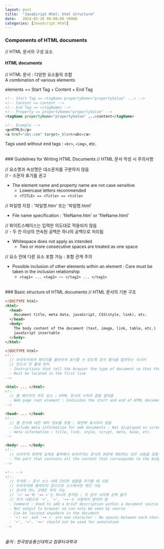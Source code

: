 ```yaml
---
layout: post
title:  "JavaScript Html: html structure"
date:   2024-02-26 09:00:00 +0900
categories: [JavaScript Html]
---
```


### Components of HTML documents   
// HTML 문서의 구성 요소   
   
#### HTML documents   
// HTML 문서 : 다양한 요소들의 조합   
A combination of various elements   
   
elements == Start Tag + Content + End Tag   
   
```html
<!-- Start Tag == <tagName propertyName="propertyValue" ...> -->
<!-- Content == content -->
<!-- End Tag == </tagName> -->
<!-- Property == propertyName="propertyValue" -->
<tagName propertyName="propertyValue" ...>content</tagName>

<!-- Example -->
<p>HTML5</p>
<a href="abc.com" target=_blank>abc</a>
```
   
Tags used without end tags : `<br>`, `<img>`, etc.   
   
<br />
### Guidelines for Writing HTML Documents   
// HTML 문서 작성 시 주의사항   
   
// 요소명과 속성명은 대소문자를 구분하지 않음   
// - 소문자 표기를 권고   
- The element name and property name are not case sensitive   
  - Lowercase letters recommended   
  - `<TITLE> == <Title> == <title>`   
   
// 파일명 지정 : '파일명.htm' 또는 '파일명.html'   
- File name specification : 'fileName.htm' or 'fileName.html'   
   
// 화이트스페이스는 입력한 의도대로 적용되지 않음   
// - 두 칸 이상의 연속된 공백은 하나의 공백으로 처리됨   
- Whitespace does not apply as intended   
  - Two or more consecutive spaces are treated as one space   
   
// 요소 안에 다른 요소 포함 가능 : 포함 관계 주의   
- Possible inclusion of other elements within an element : Care must be taken in the inclusion relationship   
  - `<tag1> ... <tag2> ~~ </tag2> ... </tag1>`   
   
<br />
### Basic structure of HTML documents   
// HTML 문서의 기본 구조   
   
```html
<!DOCTYPE html>
<html>
  <head>
    document title, meta data, javaScript, CSS(style, link), etc.
  </head>
  <body>
    The body content of the document (text, image, link, table, etc.)
    javaScript insertable
  </body>
</html>
```
   
```html
<!DOCTYPE html>
<!-- 
  // 브라우저에게 페이지를 올바르게 표시할 수 있도록 문서 형식을 알려주는 지시어
  // 반드시 첫 줄에 위치
  - Instructions that tell the browser the type of document so that the page can be displayed correctly
  - Must be located in the first line 
-->
```
   
```html
<html> ... </html>
<!-- 
  // 웹 페이지의 루트 요소 : HTML 문서의 시작과 끝을 알려줌
  - Web page root element : Indicates the start and end of HTML documents
-->
```
   
```html
<head> ... </head>
<!-- 
  // 웹 문서에 대한 메타 정보를 포함 : 화면에 표시되지 않음
  - Include meta information for web documents : Not displayed on screen
  - meta information : title, link, style, script, meta, base, etc.
-->
```
   
```html
<body> ... </body>
<!-- 
  // 브라우저 화면에 실제로 출력해서 보여주려는 문서의 본문에 해당하는 모든 내용을 포함하는 부분 
  - The part that contains all the content that corresponds to the body of the document you want to actually show on the browser screen
-->
```
   
```html
<!-- -->
<!-- 
  // 주석문 : 문서 소스 내에 간단한 설명을 추가할 때 사용
  // 브라우저에 출력되지 않으므로 소스에서만 확인 가능
  // 문서의 어느 곳에든 위치 가능
  // '<! --'와 '-- >'는 하나의 문자임 : 각 문자 사이에 공백 불가
  // 주석 내용으로 '<', '>', '--'는 사용하지 말아야 함
  - Comment : Used to add a brief description within a document source
  - Not output to browser so can only be seen by source
  - Can be located anywhere in the document
  - '<! --' and '-- >' are one character : No spaces between each character
  - '<', '>', '--' should not be used for annotation
-->
```
   
<br />
<cite>출처 : 한국방송통신대학교 컴퓨터과학과</cite>
